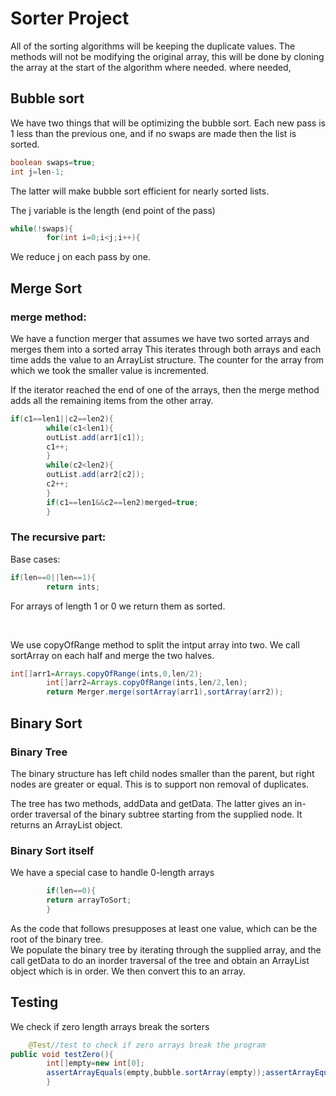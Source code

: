 # Sorter Project

All of the sorting algorithms will be keeping the duplicate values. The methods will not be modifying the original array, this will be done by cloning the array at the start of the algorithm where needed. where needed, 

## Bubble sort

We have two things that will be optimizing the bubble sort. Each new pass is 1 less than the previous one, and if no
swaps are made then the list is sorted.

```java
boolean swaps=true;
int j=len-1;
```

The latter will make bubble sort efficient for nearly sorted lists.

The j variable is the length (end point of the pass)

```java
while(!swaps){
        for(int i=0;i<j;i++){
```

We reduce j on each pass by one.

## Merge Sort

### merge method:

We have a function merger that assumes we have two sorted arrays and merges them into a sorted array
This iterates through both arrays and each time adds the value to an ArrayList structure. The counter for the array from
which we took the smaller value is incremented.

If the iterator reached the end of one of the arrays, then the merge method adds all the remaining items from the other
array.

```java
if(c1==len1||c2==len2){
        while(c1<len1){
        outList.add(arr1[c1]);
        c1++;
        }
        while(c2<len2){
        outList.add(arr2[c2]);
        c2++;
        }
        if(c1==len1&&c2==len2)merged=true;
        }
```

### The recursive part:

Base cases:

```java
if(len==0||len==1){
        return ints;
```

For arrays of length 1 or 0 we return them as sorted.
</br>

</br>



We use copyOfRange method to split the intput array into two. We call sortArray on each half and merge the two halves.

```java
int[]arr1=Arrays.copyOfRange(ints,0,len/2);
        int[]arr2=Arrays.copyOfRange(ints,len/2,len);
        return Merger.merge(sortArray(arr1),sortArray(arr2));
```

## Binary Sort

### Binary Tree

The binary structure has left child nodes smaller than the parent, but right nodes are greater or equal. This is to
support non removal of duplicates.

The tree has two methods, addData and getData. The latter gives an in-order traversal of the binary subtree starting
from the supplied node.
It returns an ArrayList object.

### Binary Sort itself

We have a special case to handle 0-length arrays

```java
        if(len==0){
        return arrayToSort;
        }
```
As the code that follows presupposes at least one value, which can be the root of the binary tree.
</br>
We populate the binary tree by iterating through the supplied array, and the call getData to do an inorder traversal of the tree and obtain an ArrayList object which is in order.
We then convert this to an array.
## Testing

We check if zero length arrays break the sorters

```java
    @Test//test to check if zero arrays break the program
public void testZero(){
        int[]empty=new int[0];
        assertArrayEquals(empty,bubble.sortArray(empty));assertArrayEquals(empty,merge.sortArray(empty));assertArrayEquals(empty,binary.sortArray(empty));
        }
```